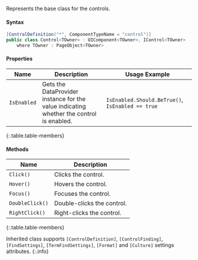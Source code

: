 Represents the base class for the controls.

#### Syntax

```cs
[ControlDefinition("*", ComponentTypeName = "control")]
public class Control<TOwner> : UIComponent<TOwner>, IControl<TOwner>
    where TOwner : PageObject<TOwner>
```

#### Properties

Name | Description | Usage Example
---- | ----------- | -------------
`IsEnabled` | Gets the DataProvider instance for the value indicating whether the control is enabled. | `IsEnabled.Should.BeTrue()`, `IsEnabled == true`
{:.table.table-members}

#### Methods

Name | Description
---- | -----------
`Click()` | Clicks the control.
`Hover()` | Hovers the control.
`Focus()` | Focuses the control.
`DoubleClick()` | Double-clicks the control.
`RightClick()` | Right-clicks the control.
{:.table.table-members}

Inherited class supports `[ControlDefinition]`, `[ControlFinding]`, `[FindSettings]`, `[TermFindSettings]`, `[Format]` and `[Culture]` settings attributes.
{:.info}